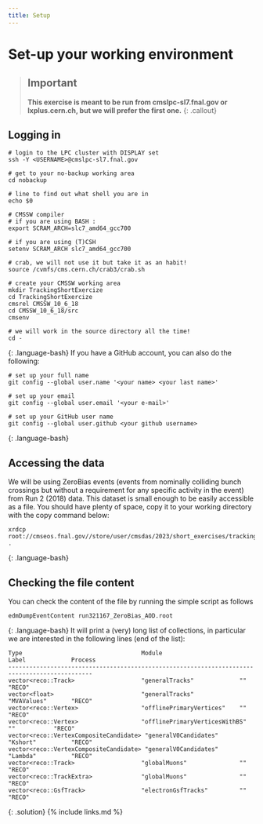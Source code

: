 ```yaml
---
title: Setup
---
```

# Set-up your working environment

> ## Important
> **This exercise is meant to be run from cmslpc-sl7.fnal.gov or lxplus.cern.ch, but we will prefer the first one.**
{: .callout}
## Logging in
~~~
# login to the LPC cluster with DISPLAY set
ssh -Y <USERNAME>@cmslpc-sl7.fnal.gov

# get to your no-backup working area
cd nobackup

# line to find out what shell you are in
echo $0

# CMSSW compiler                              
# if you are using BASH :                                                                      
export SCRAM_ARCH=slc7_amd64_gcc700

# if you are using (T)CSH
setenv SCRAM_ARCH slc7_amd64_gcc700

# crab, we will not use it but take it as an habit!                                                                                                    
source /cvmfs/cms.cern.ch/crab3/crab.sh

# create your CMSSW working area
mkdir TrackingShortExercize
cd TrackingShortExercize
cmsrel CMSSW_10_6_18
cd CMSSW_10_6_18/src
cmsenv

# we will work in the source directory all the time!
cd -
~~~
{: .language-bash}
If you have a GitHub account, you can also do the following:

~~~
# set up your full name
git config --global user.name '<your name> <your last name>'

# set up your email
git config --global user.email '<your e-mail>'

# set up your GitHub user name
git config --global user.github <your github username>
~~~
{: .language-bash}
## Accessing the data

We will be using ZeroBias events (events from nominally colliding bunch crossings but without a requirement for any specific activity in the event) from Run 2 (2018) data. This dataset is small enough to be easily accessible as a file. You should have plenty of space, copy it to your working directory with the copy command below:

~~~
xrdcp root://cmseos.fnal.gov//store/user/cmsdas/2023/short_exercises/trackingvertexing/run321167_ZeroBias_AOD.root .
~~~
{: .language-bash}
## Checking the file content

You can check the content of the file by running the simple script as follows
~~~
edmDumpEventContent run321167_ZeroBias_AOD.root
~~~
{: .language-bash}
It will print a (very) long list of collections, in particular we are interested in the following lines (end of the list):
~~~
Type                                  Module                      Label             Process   
----------------------------------------------------------------------------------------------
vector<reco::Track>                   "generalTracks"             ""                "RECO"
vector<float>                         "generalTracks"             "MVAValues"       "RECO"
vector<reco::Vertex>                  "offlinePrimaryVertices"    ""                "RECO"
vector<reco::Vertex>                  "offlinePrimaryVerticesWithBS"   ""           "RECO"
vector<reco::VertexCompositeCandidate> "generalV0Candidates"      "Kshort"          "RECO"
vector<reco::VertexCompositeCandidate> "generalV0Candidates"      "Lambda"          "RECO"
vector<reco::Track>                   "globalMuons"               ""                "RECO"
vector<reco::TrackExtra>              "globalMuons"               ""                "RECO"
vector<reco::GsfTrack>                "electronGsfTracks"         ""                "RECO"
~~~
{: .solution}
{% include links.md %}
